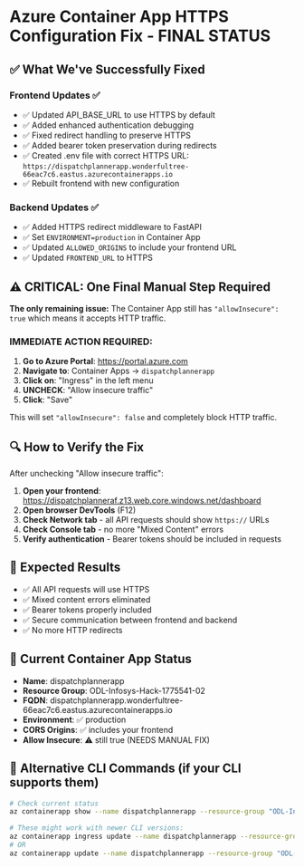 # Azure Container App HTTPS Configuration Fix - FINAL STATUS

## ✅ What We've Successfully Fixed

### Frontend Updates ✅
- ✅ Updated API_BASE_URL to use HTTPS by default
- ✅ Added enhanced authentication debugging
- ✅ Fixed redirect handling to preserve HTTPS
- ✅ Added bearer token preservation during redirects
- ✅ Created .env file with correct HTTPS URL: `https://dispatchplannerapp.wonderfultree-66eac7c6.eastus.azurecontainerapps.io`
- ✅ Rebuilt frontend with new configuration

### Backend Updates ✅
- ✅ Added HTTPS redirect middleware to FastAPI
- ✅ Set `ENVIRONMENT=production` in Container App
- ✅ Updated `ALLOWED_ORIGINS` to include your frontend URL
- ✅ Updated `FRONTEND_URL` to HTTPS

## ⚠️ CRITICAL: One Final Manual Step Required

**The only remaining issue:** The Container App still has `"allowInsecure": true` which means it accepts HTTP traffic.

### IMMEDIATE ACTION REQUIRED:
1. **Go to Azure Portal**: https://portal.azure.com
2. **Navigate to**: Container Apps → `dispatchplannerapp`
3. **Click on**: "Ingress" in the left menu
4. **UNCHECK**: "Allow insecure traffic" 
5. **Click**: "Save"

This will set `"allowInsecure": false` and completely block HTTP traffic.

## 🔍 How to Verify the Fix

After unchecking "Allow insecure traffic":

1. **Open your frontend**: https://dispatchplanneraf.z13.web.core.windows.net/dashboard
2. **Open browser DevTools** (F12)
3. **Check Network tab** - all API requests should show `https://` URLs
4. **Check Console tab** - no more "Mixed Content" errors
5. **Verify authentication** - Bearer tokens should be included in requests

## 🚀 Expected Results

- ✅ All API requests will use HTTPS
- ✅ Mixed content errors eliminated
- ✅ Bearer tokens properly included
- ✅ Secure communication between frontend and backend
- ✅ No more HTTP redirects

## 📱 Current Container App Status
- **Name**: dispatchplannerapp
- **Resource Group**: ODL-Infosys-Hack-1775541-02
- **FQDN**: dispatchplannerapp.wonderfultree-66eac7c6.eastus.azurecontainerapps.io
- **Environment**: ✅ production
- **CORS Origins**: ✅ includes your frontend
- **Allow Insecure**: ⚠️ still true (NEEDS MANUAL FIX)

## 🔧 Alternative CLI Commands (if your CLI supports them)
```bash
# Check current status
az containerapp show --name dispatchplannerapp --resource-group "ODL-Infosys-Hack-1775541-02" --query "properties.configuration.ingress.allowInsecure"

# These might work with newer CLI versions:
az containerapp ingress update --name dispatchplannerapp --resource-group "ODL-Infosys-Hack-1775541-02" --allow-insecure false
# OR
az containerapp update --name dispatchplannerapp --resource-group "ODL-Infosys-Hack-1775541-02" --ingress external --target-port 8000 --allow-insecure false
```
